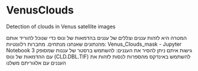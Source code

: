 # VenusClouds
Detection of clouds in Venus satellite images

המטרה היא לזהות עננים וצללים של עננים בהדמאות של ונוס כדי שנוכל להוריד אותם מהנתונים שאנחנו מנתחים.
מחברות רלוונטיות:
Venus_Clouds_mask - Jupyter Notebook
3 גישות איתם ניתן להסיר את העננים:
להשתמש ברסטר של עננות שמסופק עם ההדמאות של ונוס (CLD.DBL.TIF)
להשתמש באינדקס מהספרות
לנסות לזהות את העננים עם אלגוריתם משלנו
